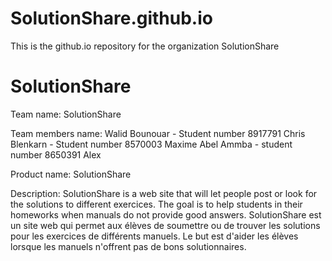 # SolutionShare.github.io
This is the github.io repository for the organization SolutionShare

SolutionShare
==============

Team name: SolutionShare

Team members name:
Walid Bounouar - Student number 8917791
Chris Blenkarn - Student number 8570003
Maxime
Abel Ammba - student number 8650391
Alex

Product name: SolutionShare

Description: SolutionShare is a web site that will let people post or look for the solutions to different exercices. 
The goal is to help students in their homeworks when manuals do not provide good answers.
SolutionShare est un site web qui permet aux élèves de soumettre ou de trouver les solutions pour les exercices de différents manuels.
Le but est d'aider les élèves lorsque les manuels n'offrent pas de bons solutionnaires.

